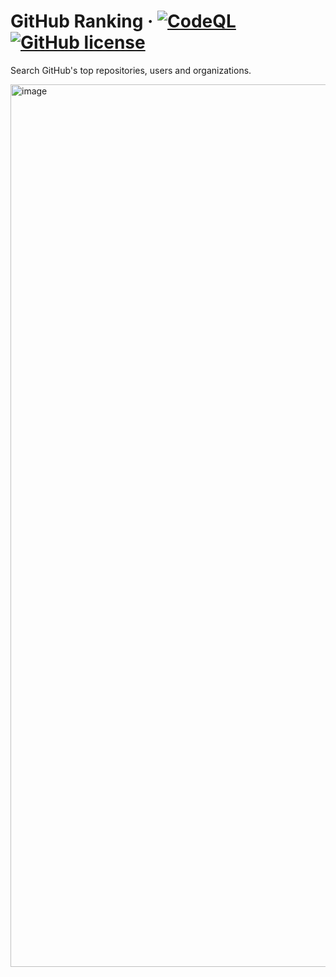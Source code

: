 # GitHub Ranking &middot; [![CodeQL](https://github.com/AttackOnMorty/github-ranking/actions/workflows/codeql.yml/badge.svg)](https://github.com/AttackOnMorty/github-ranking/actions/workflows/codeql.yml) [![GitHub license](https://img.shields.io/badge/license-MIT-blue.svg)](https://github.com/facebook/react/blob/main/LICENSE)

Search GitHub's top repositories, users and organizations.

<img width="1412" alt="image" src="https://github.com/AttackOnMorty/github-ranking/assets/37203901/ccf6e58d-97bf-4b1e-807f-388df9937403">
